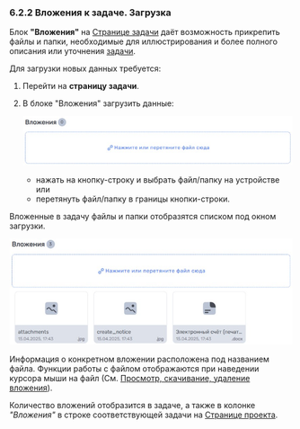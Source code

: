### 6.2.2 Вложения к задаче. Загрузка

Блок **"Вложения"** на [Странице задачи](6_task/6.2_task_page/6.2_task_page.md) даёт возможность прикрепить  файлы и папки, необходимые для иллюстрирования и более полного описания или уточнения [задачи](6_task.md).  

Для загрузки новых данных требуется:

1. Перейти на **страницу задачи**.
2. В блоке "Вложения" загрузить данные:

   ![attachments](/imgs/attachments.jpg)  

     - нажать на кнопку-строку и выбрать файл/папку на устройстве  
  или
     - перетянуть файл/папку в границы кнопки-строки.


Вложенные в задачу файлы и папки отобразятся списком под окном загрузки.


 ![6.2.2](/imgs/6.2.2.jpg)


Информация о конкретном вложении расположена под названием файла. Функции работы с файлом отображаются при наведении курсора мыши на файл (См. [Просмотр, скачивание, удаление вложения](6.2.2.1_edit.md)).

Количество вложений отобразится в задаче, а также в колонке *"Вложения"* в строке соответствующей задачи на [Странице проекта](5_project/5.4_tasks_table.md).
